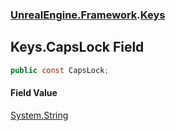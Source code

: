 ### [UnrealEngine.Framework](./UnrealEngine-Framework.md 'UnrealEngine.Framework').[Keys](./Keys.md 'UnrealEngine.Framework.Keys')
## Keys.CapsLock Field
  
```csharp
public const CapsLock;
```
#### Field Value
[System.String](https://docs.microsoft.com/en-us/dotnet/api/System.String 'System.String')  

